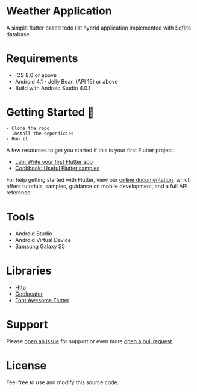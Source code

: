 # Weather Application

A simple flutter based todo list hybrid application implemented with Sqflite database.

# Requirements
* iOS 8.0 or above
* Android 4.1 - Jelly Bean (API 16) or above
* Build with Android Studio 4.0.1

# Getting Started 🚀
```
- Clone the repo
- Install the dependicies
- Run it
```

A few resources to get you started if this is your first Flutter project:

- [Lab: Write your first Flutter app](https://flutter.dev/docs/get-started/codelab)
- [Cookbook: Useful Flutter samples](https://flutter.dev/docs/cookbook)

For help getting started with Flutter, view our
[online documentation](https://flutter.dev/docs), which offers tutorials,
samples, guidance on mobile development, and a full API reference.


# Tools
  * Android Studio
  * Android Virtual Device
  * Samsung Galaxy S5

# Libraries
* [Http](https://pub.dev/packages/http)
* [Geolocator](https://pub.dev/packages/geolocator)
* [Font Awesome Flutter](https://pub.dev/packages/font_awesome_flutter)

# Support
Please [open an issue](https://github.com/abdullahabbasi852/WeatherApplication/issues) for support or even more [open a pull request](https://github.com/abdullahabbasi852/WeatherApplication/pulls).

# License
Feel free to use and modify this source code.
